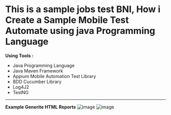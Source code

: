 # This is a sample jobs test BNI, How i Create a Sample Mobile Test Automate using java Programming Language
**Using Tools :**
 - Java Programming Language
 - Java Maven Framework
 - Appium Mobile Automation Test Library
 - BDD Cucumber Library
 - Log4J2
 - TestNG

------------------------------------------------------------
**Example Generite HTML Reports**
![image](https://user-images.githubusercontent.com/26399692/155178277-63a2b7ee-db2f-4aed-b4b1-f3a8d2b2ecad.png)
![image](https://user-images.githubusercontent.com/26399692/155178411-e9a863b5-0101-41ba-bddd-969862b86ea1.png)



